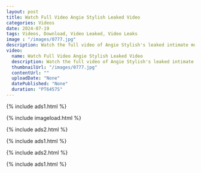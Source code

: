```yaml
---
layout: post
title: Watch Full Video Angie Stylish Leaked Video
categories: Videos
date: 2024-07-19
tags: Videos, Download, Video Leaked, Video Leaks
image : "/images/0777.jpg"
description: Watch the full video of Angie Stylish's leaked intimate moments, sparking controversy and debate online.
video:
  name: Watch Full Video Angie Stylish Leaked Video
  description: Watch the full video of Angie Stylish's leaked intimate moments, sparking controversy and debate online.
  thumbnailUrl: "/images/0777.jpg"
  contentUrl: ""
  uploadDate: "None"
  datePublished: "None"
  duration: "PT6457S"
---
```

{% include ads1.html %}

{% include imageload.html %}

{% include ads2.html %}

{% include ads1.html %}

{% include ads2.html %}

{% include ads1.html %}
